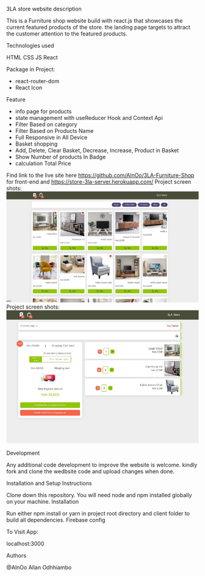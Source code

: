 3LA store website
description

This is a Furniture shop website build with react.js that showcases the current featured products of the store. the landing page targets to attract the customer attention to the featured products.

Technologies used

HTML CSS JS React

Package in Project:

- react-router-dom
- React Icon

Feature

- info page for products
- state management with useReducer Hook and Context Api
- Filter Based on category
- Filter Based on Products Name
- Full Responsive in All Device
- ‌Basket shopping
- Add, Delete, Clear Basket, Decrease, Increase, Product in Basket
- Show Number of products In Badge
- calculation Total Price

Find link to the live site here  https://github.com/AlnOo/3LA-Furniture-Shop for front-end and https://store-3la-server.herokuapp.com/
Project screen shots: ![home page!](public/images/Snapshot.jpeg)
Project screen shots: ![home page!](public/images/snapshot2.jpeg)


Development

Any additional code development to improve the website is welcome. kindly fork and clone the wedbsite code and upload changes when done.

Installation and Setup Instructions

Clone down this repository. You will need node and npm installed globally on your machine.
Installation

Run either npm install or yarn in project root directory and client folder to build all dependencies.
Firebase config

To Visit App:

localhost:3000


Authors

@AlnOo Allan Odhhiambo
